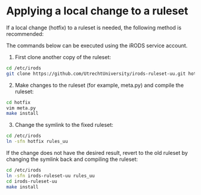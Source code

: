 # Applying a local change to a ruleset

If a local change (hotfix) to a ruleset is needed, the following method is recommended:

The commands below can be executed using the iRODS service account.

1. First clone another copy of the ruleset:
```bash
cd /etc/irods
git clone https://github.com/UtrechtUniversity/irods-ruleset-uu.git hotfix
```

2. Make changes to the ruleset (for example, meta.py) and compile the ruleset:
```bash
cd hotfix
vim meta.py
make install
```

3. Change the symlink to the fixed ruleset:
```bash
cd /etc/irods
ln -sfn hotfix rules_uu
```

If the change does not have the desired result, revert to the old ruleset by changing the symlink back and compiling the ruleset:
```bash
cd /etc/irods
ln -sfn irods-ruleset-uu rules_uu
cd irods-ruleset-uu
make install
```
